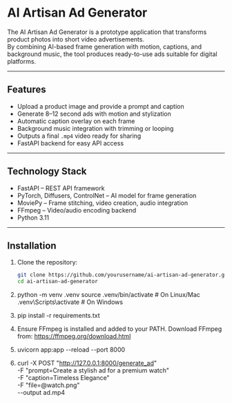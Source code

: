 # AI Artisan Ad Generator

The AI Artisan Ad Generator is a prototype application that transforms product photos into short video advertisements.  
By combining AI-based frame generation with motion, captions, and background music, the tool produces ready-to-use ads suitable for digital platforms.

---

## Features

- Upload a product image and provide a prompt and caption  
- Generate 8–12 second ads with motion and stylization  
- Automatic caption overlay on each frame  
- Background music integration with trimming or looping  
- Outputs a final `.mp4` video ready for sharing  
- FastAPI backend for easy API access  

---

## Technology Stack

- FastAPI – REST API framework  
- PyTorch, Diffusers, ControlNet – AI model for frame generation  
- MoviePy – Frame stitching, video creation, audio integration  
- FFmpeg – Video/audio encoding backend  
- Python 3.11  

---

## Installation

1. Clone the repository:
   ```bash
   git clone https://github.com/yourusername/ai-artisan-ad-generator.git
   cd ai-artisan-ad-generator

2. python -m venv .venv
   source .venv/bin/activate   # On Linux/Mac
   .venv\Scripts\activate      # On Windows

3. pip install -r requirements.txt

4. Ensure FFmpeg is installed and added to your PATH.
   Download FFmpeg from: https://ffmpeg.org/download.html

5. uvicorn app:app --reload --port 8000

6. curl -X POST "http://127.0.0.1:8000/generate_ad" \
  -F "prompt=Create a stylish ad for a premium watch" \
  -F "caption=Timeless Elegance" \
  -F "file=@watch.png" \
  --output ad.mp4
